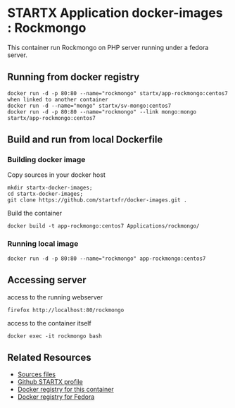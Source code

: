 # STARTX Application docker-images : Rockmongo
This container run Rockmongo on PHP server running under a fedora server. 

## Running from docker registry

	docker run -d -p 80:80 --name="rockmongo" startx/app-rockmongo:centos7
	when linked to another container
	docker run -d --name="mongo" startx/sv-mongo:centos7
	docker run -d -p 80:80 --name="rockmongo" --link mongo:mongo startx/app-rockmongo:centos7

## Build and run from local Dockerfile
### Building docker image
Copy sources in your docker host 

	mkdir startx-docker-images; 
	cd startx-docker-images;
	git clone https://github.com/startxfr/docker-images.git .

Build the container

	docker build -t app-rockmongo:centos7 Applications/rockmongo/

### Running local image

	docker run -d -p 80:80 --name="rockmongo" app-rockmongo:centos7

## Accessing server
access to the running webserver

	firefox http://localhost:80/rockmongo

access to the container itself

	docker exec -it rockmongo bash

## Related Resources
* [Sources files](https://github.com/startxfr/docker-images/tree/master/Applications/rockmongo)
* [Github STARTX profile](https://github.com/startxfr/docker-images)
* [Docker registry for this container](https://registry.hub.docker.com/u/startx/app-rockmongo/)
* [Docker registry for Fedora](https://registry.hub.docker.com/u/fedora/)


